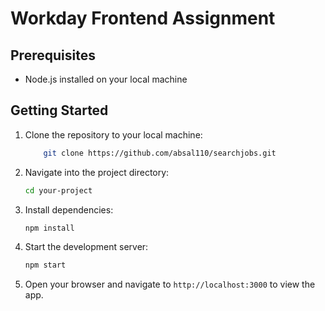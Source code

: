 
# Workday Frontend Assignment

## Prerequisites

- Node.js installed on your local machine

## Getting Started

1. Clone the repository to your local machine:
    ```bash
        git clone https://github.com/absal110/searchjobs.git
    ```

 2. Navigate into the project directory:

    ```bash
    cd your-project
    ```

 3. Install dependencies:

    ```bash
    npm install
    ```

 4. Start the development server:

    ```bash
    npm start
    ```

 5. Open your browser and navigate to `http://localhost:3000` to view the app.

 

